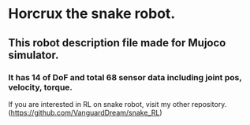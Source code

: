 # Horcrux the snake robot.
## This robot description file made for Mujoco simulator.
### It has 14 of DoF and total 68 sensor data including joint pos, velocity, torque.

If you are interested in RL on snake robot, visit my other repository. (https://github.com/VanguardDream/snake_RL)

